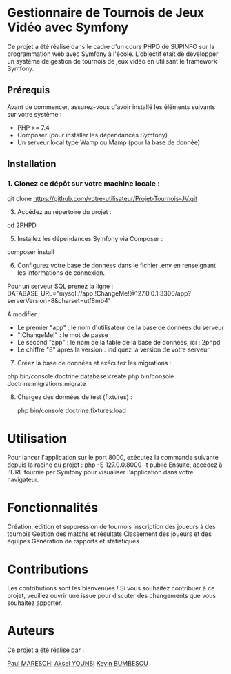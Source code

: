 # Gestionnaire de Tournois de Jeux Vidéo avec Symfony

Ce projet a été réalisé dans le cadre d'un cours PHPD de SUPINFO sur la programmation web avec Symfony à l'école. L'objectif était de développer un système de gestion de tournois de jeux vidéo en utilisant le framework Symfony.

## Prérequis

Avant de commencer, assurez-vous d'avoir installé les éléments suivants sur votre système :

- PHP >= 7.4
- Composer (pour installer les dépendances Symfony)
- Un serveur local type Wamp ou Mamp (pour la base de donnée)

## Installation

### 1. Clonez ce dépôt sur votre machine locale :

  git clone https://github.com/votre-utilisateur/Projet-Tournois-JV.git

3. Accédez au répertoire du projet :
   
  cd 2PHPD

5. Installez les dépendances Symfony via Composer :
   
  composer install

6. Configurez votre base de données dans le fichier .env en renseignant les informations de connexion.
   
  Pour un serveur SQL prenez la ligne :
  DATABASE_URL="mysql://app:!ChangeMe!@127.0.0.1:3306/app?serverVersion=8&charset=utf8mb4"

  A modifier :
  - Le premier "app" : le nom d'utilisateur de la base de données du serveur
  - "!ChangeMe!" : le mot de passe
  - Le second "app" : le nom de la table de la base de données, ici : 2phpd
  - Le chiffre "8" après la version : indiquez la version de votre serveur 

7. Créez la base de données et exécutez les migrations :
   
  php bin/console doctrine:database:create
  php bin/console doctrine:migrations:migrate

8. Chargez des données de test (fixtures) :
   
   php bin/console doctrine:fixtures:load


# Utilisation
  Pour lancer l'application sur le port 8000, exécutez la commande suivante depuis la racine du projet :
  php -S 127.0.0.8000 -t public
  Ensuite, accédez à l'URL fournie par Symfony pour visualiser l'application dans votre navigateur.

# Fonctionnalités
  Création, édition et suppression de tournois
  Inscription des joueurs à des tournois
  Gestion des matchs et résultats
  Classement des joueurs et des équipes
  Génération de rapports et statistiques

# Contributions
  Les contributions sont les bienvenues ! Si vous souhaitez contribuer à ce projet, veuillez ouvrir une issue pour discuter des changements que vous souhaitez apporter.

# Auteurs
  Ce projet a été réalisé par :
  
  [Paul MARESCHI](https://github.com/Caalagan)
  [Aksel YOUNSI](https://github.com/aaKSell)
  [Kevin BUMBESCU](https://github.com/Reuss77)
